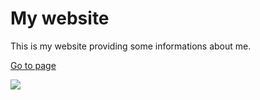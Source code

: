 # My website

This is my website providing some informations about me.

[Go to page](https://andykrz.github.io/portfolio/)

![](https://github.com/AndyKrz/portfolio/blob/master/img/website.jpg?raw=truee)



